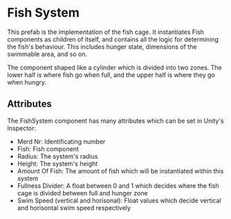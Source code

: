 # Fish System

This prefab is the implementation of the fish cage. It instantiates Fish components as children of itself, and contains all the logic for determining the fish's behaviour. This includes hunger state, dimensions of the swimmable area, and so on.  

The component shaped like a cylinder which is divided into two zones. The lower half is where fish go when full, and the upper half is where they go when hungry.

## Attributes

The FishSystem component has many attributes which can be set in Unity's Inspector:

- Merd Nr: Identificating number
- Fish: Fish component
- Radius: The system's radius
- Height: The system's height
- Amount Of Fish: The amount of fish which will be instantiated within this system
- Fullness Divider: A float between 0 and 1 which decides where the fish cage is divided between full and hunger zone
- Swim Speed (vertical and horisonal): Float values which decide vertical and horisontal swim speed respectively

